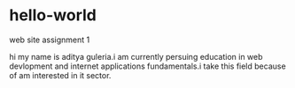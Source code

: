 # hello-world
web site assignment 1


hi my name is aditya guleria.i am currently persuing education in web devlopment and internet applications fundamentals.i take this field because of am interested in it sector.